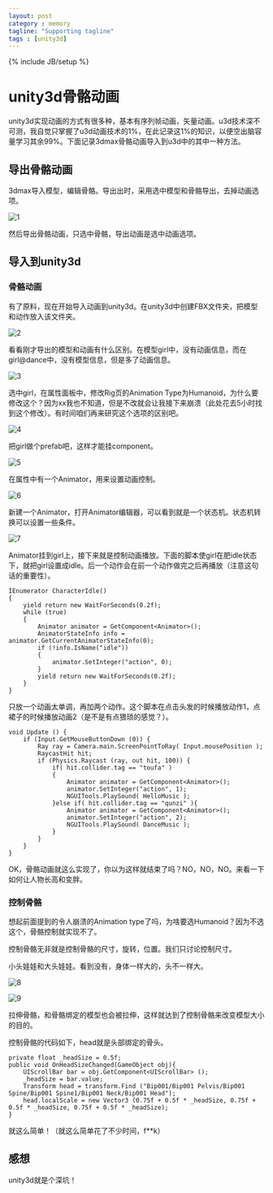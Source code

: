 ```yaml
---
layout: post
category : memory
tagline: "Supporting tagline"
tags : [unity3d]
---
```

{% include JB/setup %}

# unity3d骨骼动画
unity3d实现动画的方式有很多种，基本有序列帧动画，矢量动画。u3d技术深不可测，我自觉只掌握了u3d动画技术的1%，在此记录这1%的知识，以便空出脑容量学习其余99%。下面记录3dmax骨骼动画导入到u3d中的其中一种方法。

## 导出骨骼动画
3dmax导入模型，编辑骨骼。导出出时，采用选中模型和骨骼导出，去掉动画选项。

![1](/../../assets/images/unity3d-bone-animation/1.jpg)

然后导出骨骼动画，只选中骨骼，导出动画是选中动画选项。

## 导入到unity3d

### 骨骼动画

有了原料，现在开始导入动画到unity3d。在unity3d中创建FBX文件夹，把模型和动作放入该文件夹。

![2](/../../assets/images/unity3d-bone-animation/2.jpg)

看看刚才导出的模型和动画有什么区别。在模型girl中，没有动画信息，而在girl@dance中，没有模型信息，但是多了动画信息。

![3](/../../assets/images/unity3d-bone-animation/3.jpg)

选中girl，在属性面板中，修改Rig页的Animation Type为Humanoid，为什么要修改这个？因为xx我也不知道，但是不改就会让我接下来崩溃（此处花去5小时找到这个修改）。有时间咱们再来研究这个选项的区别吧。

![4](/../../assets/images/unity3d-bone-animation/4.jpg)

把girl做个prefab吧，这样才能挂component。

![5](/../../assets/images/unity3d-bone-animation/5.jpg)

在属性中有一个Animator，用来设置动画控制。

![6](/../../assets/images/unity3d-bone-animation/6.jpg)

新建一个Animator，打开Animator编辑器，可以看到就是一个状态机。状态机转换可以设置一些条件。

![7](/../../assets/images/unity3d-bone-animation/7.jpg)

Animator挂到girl上，接下来就是控制动画播放。下面的脚本使girl在肥idle状态下，就把girl设置成idle。后一个动作会在前一个动作做完之后再播放（注意这句话的重要性）。

	IEnumerator CharacterIdle()
	{
		yield return new WaitForSeconds(0.2f);
		while (true)
		{
			Animator animator = GetComponent<Animator>();
			AnimatorStateInfo info = animator.GetCurrentAnimatorStateInfo(0);
			if (!info.IsName("idle"))
			{
				animator.SetInteger("action", 0);
			}
			yield return new WaitForSeconds(0.2f);
		}
	}

只放一个动画太单调，再加两个动作。这个脚本在点击头发的时候播放动作1，点裙子的时候播放动画2（是不是有点猥琐的感觉？）。

	void Update () {
		if (Input.GetMouseButtonDown (0)) {
			Ray ray = Camera.main.ScreenPointToRay( Input.mousePosition );
			RaycastHit hit;
			if (Physics.Raycast (ray, out hit, 100)) {
				if( hit.collider.tag == "toufa" )
				{
					Animator animator = GetComponent<Animator>();
					animator.SetInteger("action", 1);
					NGUITools.PlaySound( HelloMusic );
				}else if( hit.collider.tag == "qunzi" ){
					Animator animator = GetComponent<Animator>();
					animator.SetInteger("action", 2);
					NGUITools.PlaySound( DanceMusic );
				}
			}
		}
	}

OK，骨骼动画就这么实现了，你以为这样就结束了吗？NO，NO，NO。来看一下如何让人物长高和变胖。

### 控制骨骼

想起前面提到的令人崩溃的Animation type了吗，为啥要选Humanoid？因为不选这个，骨骼控制就实现不了。

控制骨骼无非就是控制骨骼的尺寸，旋转，位置。我们只讨论控制尺寸。

小头娃娃和大头娃娃。看到没有，身体一样大的，头不一样大。

![8](/../../assets/images/unity3d-bone-animation/8.jpg)

![9](/../../assets/images/unity3d-bone-animation/9.jpg)

拉伸骨骼，和骨骼绑定的模型也会被拉伸，这样就达到了控制骨骼来改变模型大小的目的。

控制骨骼的代码如下，head就是头部绑定的骨头。

	private float _headSize = 0.5f;
	public void OnHeadSizeChanged(GameObject obj){
		UIScrollBar bar = obj.GetComponent<UIScrollBar> ();
		_headSize = bar.value;
		Transform head = transform.Find ("Bip001/Bip001 Pelvis/Bip001 Spine/Bip001 Spine1/Bip001 Neck/Bip001 Head");
		head.localScale = new Vector3 (0.75f + 0.5f * _headSize, 0.75f + 0.5f * _headSize, 0.75f + 0.5f * _headSize);
	}
	

就这么简单！（就这么简单花了不少时间，f**k）

## 感想
unity3d就是个深坑！